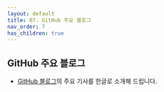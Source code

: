 ```yaml
---
layout: default
title: 07. GitHub 주요 블로그
nav_order: 7
has_children: true
---
```


## GitHub 주요 블로그 
- [GitHub 블로그](https://github.blog/)의 주요 기사를 한글로 소개해 드립니다. 
